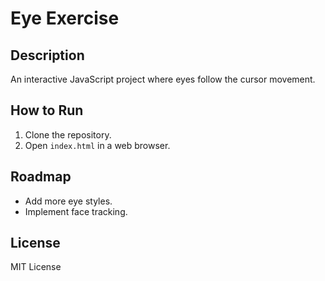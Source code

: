 # Eye Exercise

## Description
An interactive JavaScript project where eyes follow the cursor movement.

## How to Run
1. Clone the repository.
2. Open `index.html` in a web browser.

## Roadmap
- Add more eye styles.
- Implement face tracking.

## License
MIT License
